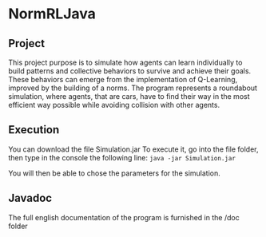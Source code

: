 # NormRLJava

## Project

This project purpose is to simulate how agents can learn individually to build patterns and collective behaviors to survive and achieve their goals.
These behaviors can emerge from the implementation of Q-Learning, improved by the building of a norms.
The program represents a roundabout simulation, where agents, that are cars, have to find their way in the most efficient way possible while avoiding collision with other agents.

## Execution

You can download the file Simulation.jar
To execute it, go into the file folder, then type in the console the following line:
`java -jar Simulation.jar`

You will then be able to chose the parameters for the simulation.

## Javadoc
The full english documentation of the program is furnished in the /doc folder

